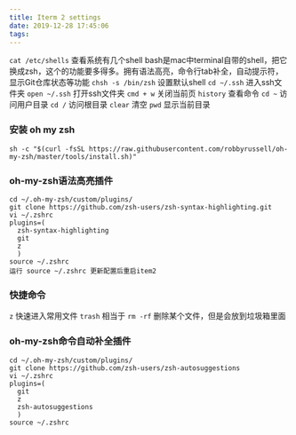 ```yaml
---
title: Iterm 2 settings
date: 2019-12-28 17:45:06
tags:
---
```

`cat /etc/shells`
查看系统有几个shell bash是mac中terminal自带的shell，把它换成zsh，这个的功能要多得多。拥有语法高亮，命令行tab补全，自动提示符，显示Git仓库状态等功能 
`chsh -s /bin/zsh` 设置默认shell
`cd ~/.ssh` 进入ssh文件夹
`open ~/.ssh` 打开ssh文件夹
`cmd + w` 关闭当前页
`history` 查看命令
`cd ~`  访问用户目录
`cd /` 访问根目录
`clear` 清空
`pwd` 显示当前目录


### 安装 oh my zsh
`sh -c "$(curl -fsSL https://raw.githubusercontent.com/robbyrussell/oh-my-zsh/master/tools/install.sh)"`

### oh-my-zsh语法高亮插件

```
cd ~/.oh-my-zsh/custom/plugins/
git clone https://github.com/zsh-users/zsh-syntax-highlighting.git
vi ~/.zshrc
plugins=(
  zsh-syntax-highlighting
  git 
  z
  )
source ~/.zshrc
运行 source ~/.zshrc 更新配置后重启item2
```

### 快捷命令
`z` 快速进入常用文件
`trash` 相当于 `rm -rf` 删除某个文件，但是会放到垃圾箱里面


### oh-my-zsh命令自动补全插件
```
cd ~/.oh-my-zsh/custom/plugins/
git clone https://github.com/zsh-users/zsh-autosuggestions
vi ~/.zshrc
plugins=(
  git 
  z
  zsh-autosuggestions
  )
source ~/.zshrc
```
